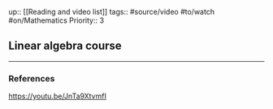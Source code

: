 up:: [[Reading and video list]]
tags:: #source/video #to/watch #on/Mathematics
Priority:: 3

## Linear algebra course



---

### References
https://youtu.be/JnTa9XtvmfI